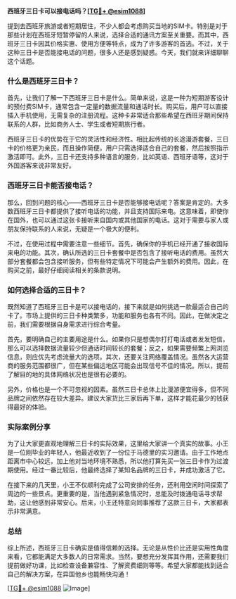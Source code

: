 **西班牙三日卡可以接电话吗？[[TG💪+ @esim1088](https://t.me/s/esim1088)]**

提到去西班牙旅游或者短期居住，不少人都会考虑购买当地的SIM卡。特别是对于那些计划在西班牙短暂停留的人来说，选择合适的通讯方案至关重要。而其中，西班牙三日卡因其价格实惠、使用方便等特点，成为了许多游客的首选。不过，关于这种三日卡是否能接电话的问题，很多人还是感到疑惑。今天，我们就来详细聊聊这个话题。

### 什么是西班牙三日卡？

首先，让我们了解一下西班牙三日卡是什么。简单来说，这是一种为短期游客设计的预付费SIM卡，通常包含一定量的数据流量和通话时长。购买后，用户可以直接插入手机使用，无需复杂的注册流程。这种卡非常适合那些希望在西班牙期间保持联系的人群，比如商务人士、学生或者短期旅行者。

西班牙三日卡的优势在于它的灵活性和经济性。相比起传统的长途漫游套餐，三日卡的价格更为亲民，而且操作简便。用户只需选择适合自己的套餐，然后按照指示激活即可。此外，三日卡还支持多种语言的服务，比如英语、西班牙语等，这对于外国游客来说非常友好。

### 西班牙三日卡能否接电话？

那么，回到问题的核心——西班牙三日卡是否能够接电话呢？答案是肯定的。大多数西班牙三日卡都提供了接听电话的功能，并且支持国际来电。这意味着，即使你在国外，也可以通过这张卡接听来自国内或其他国家的电话。这对于需要与家人或朋友保持联系的人来说，无疑是一个极大的便利。

不过，在使用过程中需要注意一些细节。首先，确保你的手机已经开通了接收国际来电的功能。其次，确认所选的三日卡套餐中是否包含了接听电话的费用。虽然大部分套餐都会包含接听服务，但有些特定情况下可能会产生额外的费用。因此，在购买之前，最好仔细阅读相关的条款说明。

### 如何选择合适的三日卡？

既然知道了西班牙三日卡是可以接电话的，接下来就是如何挑选一款最适合自己的卡了。市场上提供的三日卡种类繁多，功能和服务也各有不同。因此，在做决定之前，我们需要根据自身需求进行综合考量。

首先，要明确自己的主要用途是什么。如果你只是想偶尔打打电话或者发发短信，那么可以选择数据流量较少但通话时间较长的套餐；反之，如果需要频繁上网浏览信息，则应优先考虑流量大的选项。其次，还要关注网络覆盖情况。虽然各大运营商的服务范围都很广，但在某些偏远地区可能会出现信号不佳的情况。所以，提前了解目的地的具体网络状况也是很有必要的。

另外，价格也是一个不可忽视的因素。虽然三日卡总体上比漫游便宜得多，但不同品牌之间依然存在较大差异。建议大家货比三家后再下单，这样才能花最少的钱获得最好的体验。

### 实际案例分享

为了让大家更直观地理解三日卡的实际效果，这里给大家讲一个真实的故事。小王是一位刚毕业的年轻人，他最近收到了一份位于马德里的实习邀请。由于工作地点距离市中心较远，加上他对当地环境不熟悉，所以他打算先买一张三日卡作为过渡期使用。经过一番比较后，他最终选择了某知名品牌的三日卡，并成功激活了它。

在接下来的几天里，小王不仅顺利完成了公司安排的任务，还利用空闲时间探索了周边的一些景点。更重要的是，当他遇到紧急情况时，总能及时拨通电话寻求帮助，这让他感到非常安心。后来，小王还特意向同事推荐了这款三日卡，大家都表示非常满意。

### 总结

综上所述，西班牙三日卡确实是值得信赖的选择。无论是从性价比还是实用性角度来看，它都能满足大多数人的日常需求。当然，要想充分发挥其作用，还需要我们提前做好功课，比如检查设备兼容性、了解资费细则等等。希望大家都能找到适合自己的解决方案，在异国他乡也能畅快沟通！

[[TG💪+ @esim1088](https://t.me/s/esim1088) ![Image](https://i.postimg.cc/4NQfJmqS/Snipaste-2025-05-13-00-14-12.png)]